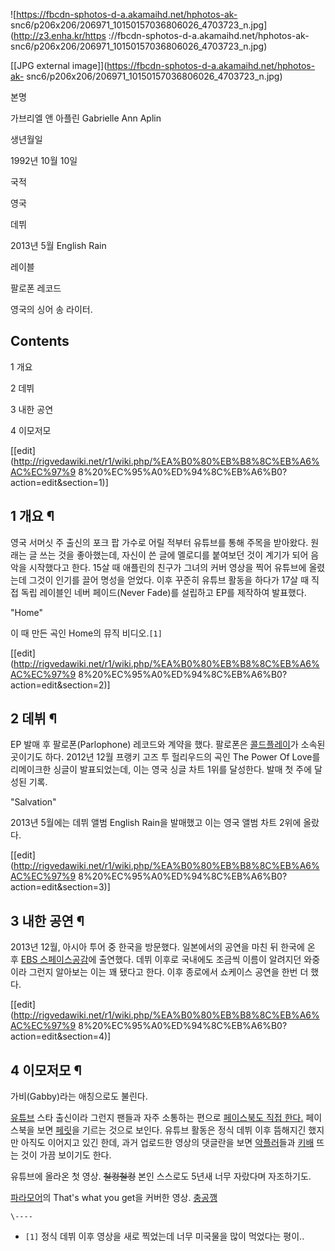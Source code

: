 ![https://fbcdn-sphotos-d-a.akamaihd.net/hphotos-ak-
snc6/p206x206/206971_10150157036806026_4703723_n.jpg](http://z3.enha.kr/https
://fbcdn-sphotos-d-a.akamaihd.net/hphotos-ak-
snc6/p206x206/206971_10150157036806026_4703723_n.jpg)

[[JPG external image]](https://fbcdn-sphotos-d-a.akamaihd.net/hphotos-ak-
snc6/p206x206/206971_10150157036806026_4703723_n.jpg)

본명

가브리엘 앤 아플린 Gabrielle Ann Aplin

생년월일

1992년 10월 10일

국적

영국

데뷔

2013년 5월 English Rain

레이블

팔로폰 레코드

  
영국의 싱어 송 라이터.

## Contents

    

1 개요

2 데뷔

3 내한 공연

4 이모저모

[[edit](http://rigvedawiki.net/r1/wiki.php/%EA%B0%80%EB%B8%8C%EB%A6%AC%EC%97%9
8%20%EC%95%A0%ED%94%8C%EB%A6%B0?action=edit&section=1)]

## 1 개요 ¶

  

영국 서머싯 주 출신의 포크 팝 가수로 어릴 적부터 유튜브를 통해 주목을 받아왔다. 원래는 글 쓰는 것을 좋아했는데, 자신이 쓴 글에
멜로디를 붙여보던 것이 계기가 되어 음악을 시작했다고 한다. 15살 때 애플린의 친구가 그녀의 커버 영상을 찍어 유튜브에 올렸는데 그것이
인기를 끌어 명성을 얻었다. 이후 꾸준히 유튜브 활동을 하다가 17살 때 직접 독립 레이블인 네버 페이드(Never Fade)를 설립하고
EP를 제작하여 발표했다.

  

"Home"

  

이 때 만든 곡인 Home의 뮤직 비디오.`[1]`

[[edit](http://rigvedawiki.net/r1/wiki.php/%EA%B0%80%EB%B8%8C%EB%A6%AC%EC%97%9
8%20%EC%95%A0%ED%94%8C%EB%A6%B0?action=edit&section=2)]

## 2 데뷔 ¶

  

EP 발매 후 팔로폰(Parlophone) 레코드와 계약을 했다. 팔로폰은 [콜드플레이](%EC%BD%9C%EB%93%9C%20%ED%94%8C%EB%A0%88%EC%9D%B4.md)가 소속된 곳이기도 하다.
2012년 12월 프랭키 고즈 투 헐리우드의 곡인 The Power Of Love를 리메이크한 싱글이 발표되었는데, 이는 영국 싱글 차트
1위를 달성한다. 발매 첫 주에 달성된 기록.

  

"Salvation"

  

2013년 5월에는 데뷔 앨범 English Rain을 발매했고 이는 영국 앨범 차트 2위에 올랐다.

[[edit](http://rigvedawiki.net/r1/wiki.php/%EA%B0%80%EB%B8%8C%EB%A6%AC%EC%97%9
8%20%EC%95%A0%ED%94%8C%EB%A6%B0?action=edit&section=3)]

## 3 내한 공연 ¶

  

2013년 12월, 아시아 투어 중 한국을 방문했다. 일본에서의 공연을 마친 뒤 한국에 온 후 [EBS 스페이스공감](EBS%20%EC%8A%A4%ED%8E%98%EC%9D%B4%EC%8A%A4%20%EA%B3%B5%EA%B0%90.md)에
출연했다. 데뷔 이후로 국내에도 조금씩 이름이 알려지던 와중이라 그런지 알아보는 이는 꽤 됐다고 한다. 이후 종로에서 쇼케이스 공연을 한번
더 했다.

[[edit](http://rigvedawiki.net/r1/wiki.php/%EA%B0%80%EB%B8%8C%EB%A6%AC%EC%97%9
8%20%EC%95%A0%ED%94%8C%EB%A6%B0?action=edit&section=4)]

## 4 이모저모 ¶

  

가비(Gabby)라는 애칭으로도 불린다.

  

[유튜브](%EC%9C%A0%ED%8A%9C%EB%B8%8C.md) 스타 출신이라 그런지 팬들과 자주 소통하는 편으로 [페이스북도 직접
한다.](https://www.facebook.com/gabrielleaplin) 페이스북을 보면
[페릿](%ED%8E%98%EB%A6%BF.md)을 기르는 것으로 보인다. 유튜브 활동은 정식 데뷔 이후 뜸해지긴 했지만 아직도
이어지고 있긴 한데, 과거 업로드한 영상의 댓글란을 보면 [악플러](%EC%95%85%ED%94%8C%EB%9F%AC.md)들과
[키배](%ED%82%A4%EB%B0%B0.md) 뜨는 것이 가끔 보이기도 한다.

  
  

유튜브에 올라온 첫 영상. <del>철컹철컹</del> 본인 스스로도 5년새 너무 자랐다며 자조하기도.

  
  

[파라모어](%ED%8C%8C%EB%9D%BC%EB%AA%A8%EC%96%B4.md)의 That's what you get을 커버한
영상. [충공깽](%EC%B6%A9%EA%B3%B5%EA%B9%BD.md)

`\----`

  * `[1]` 정식 데뷔 이후 영상을 새로 찍었는데 너무 미국물을 많이 먹었다는 평이..

